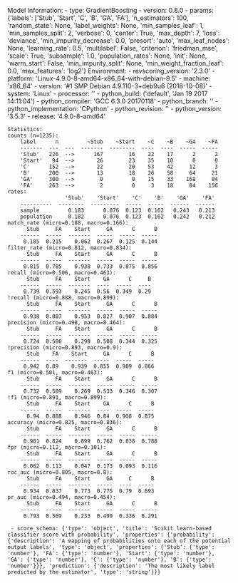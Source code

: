 Model Information:
	 - type: GradientBoosting
	 - version: 0.8.0
	 - params: {'labels': ['Stub', 'Start', 'C', 'B', 'GA', 'FA'], 'n_estimators': 100, 'random_state': None, 'label_weights': None, 'min_samples_leaf': 1, 'min_samples_split': 2, 'verbose': 0, 'center': True, 'max_depth': 7, 'loss': 'deviance', 'min_impurity_decrease': 0.0, 'presort': 'auto', 'max_leaf_nodes': None, 'learning_rate': 0.5, 'multilabel': False, 'criterion': 'friedman_mse', 'scale': True, 'subsample': 1.0, 'population_rates': None, 'init': None, 'warm_start': False, 'min_impurity_split': None, 'min_weight_fraction_leaf': 0.0, 'max_features': 'log2'}
	Environment:
	 - revscoring_version: '2.3.0'
	 - platform: 'Linux-4.9.0-8-amd64-x86_64-with-debian-9.5'
	 - machine: 'x86_64'
	 - version: '#1 SMP Debian 4.9.110-3+deb9u6 (2018-10-08)'
	 - system: 'Linux'
	 - processor: ''
	 - python_build: ('default', 'Jan 19 2017 14:11:04')
	 - python_compiler: 'GCC 6.3.0 20170118'
	 - python_branch: ''
	 - python_implementation: 'CPython'
	 - python_revision: ''
	 - python_version: '3.5.3'
	 - release: '4.9.0-8-amd64'
	
	Statistics:
	counts (n=1235):
		label      n         ~Stub    ~Start    ~C    ~B    ~GA    ~FA
		-------  ---  ---  -------  --------  ----  ----  -----  -----
		'Stub'   226  -->      167        16    22    17      2      2
		'Start'   94  -->       26        23    35    10      0      0
		'C'      152  -->       22        20    53    42     12      3
		'B'      200  -->       13        18    26    58     64     21
		'GA'     300  -->        0         0    15    33    168     84
		'FA'     263  -->        2         0     3    18     84    156
	rates:
		              'Stub'    'Start'    'C'    'B'    'GA'    'FA'
		----------  --------  ---------  -----  -----  ------  ------
		sample         0.183      0.076  0.123  0.162   0.243   0.213
		population     0.182      0.076  0.123  0.162   0.242   0.212
	match_rate (micro=0.188, macro=0.166):
		  Stub     FA    Start     GA      C      B
		------  -----  -------  -----  -----  -----
		 0.185  0.215    0.062  0.267  0.125  0.144
	filter_rate (micro=0.812, macro=0.834):
		  Stub     FA    Start     GA      C      B
		------  -----  -------  -----  -----  -----
		 0.815  0.785    0.938  0.733  0.875  0.856
	recall (micro=0.506, macro=0.463):
		  Stub     FA    Start    GA      C     B
		------  -----  -------  ----  -----  ----
		 0.739  0.593    0.245  0.56  0.349  0.29
	!recall (micro=0.888, macro=0.899):
		  Stub     FA    Start     GA      C      B
		------  -----  -------  -----  -----  -----
		 0.938  0.887    0.953  0.827  0.907  0.884
	precision (micro=0.498, macro=0.464):
		  Stub     FA    Start     GA      C      B
		------  -----  -------  -----  -----  -----
		 0.724  0.586    0.298  0.508  0.344  0.325
	!precision (micro=0.893, macro=0.9):
		  Stub    FA    Start     GA      C      B
		------  ----  -------  -----  -----  -----
		 0.942  0.89    0.939  0.855  0.909  0.866
	f1 (micro=0.501, macro=0.463):
		  Stub     FA    Start     GA      C      B
		------  -----  -------  -----  -----  -----
		 0.732  0.589    0.269  0.533  0.346  0.307
	!f1 (micro=0.891, macro=0.899):
		  Stub     FA    Start    GA      C      B
		------  -----  -------  ----  -----  -----
		  0.94  0.888    0.946  0.84  0.908  0.875
	accuracy (micro=0.825, macro=0.836):
		  Stub     FA    Start     GA      C      B
		------  -----  -------  -----  -----  -----
		 0.901  0.824    0.899  0.762  0.838  0.788
	fpr (micro=0.112, macro=0.101):
		  Stub     FA    Start     GA      C      B
		------  -----  -------  -----  -----  -----
		 0.062  0.113    0.047  0.173  0.093  0.116
	roc_auc (micro=0.805, macro=0.8):
		  Stub     FA    Start     GA     C      B
		------  -----  -------  -----  ----  -----
		 0.934  0.837    0.773  0.775  0.79  0.693
	pr_auc (micro=0.494, macro=0.454):
		  Stub     FA    Start     GA      C      B
		------  -----  -------  -----  -----  -----
		 0.793  0.569    0.233  0.499  0.336  0.291
	
	 - score_schema: {'type': 'object', 'title': 'Scikit learn-based classifier score with probability', 'properties': {'probability': {'description': 'A mapping of probabilities onto each of the potential output labels', 'type': 'object', 'properties': {'Stub': {'type': 'number'}, 'FA': {'type': 'number'}, 'Start': {'type': 'number'}, 'GA': {'type': 'number'}, 'C': {'type': 'number'}, 'B': {'type': 'number'}}}, 'prediction': {'description': 'The most likely label predicted by the estimator', 'type': 'string'}}}

